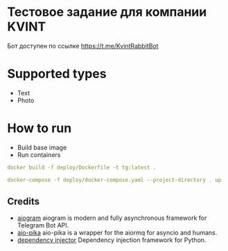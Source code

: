 # Тестовое задание для компании KVINT

Бот доступен по ссылке https://t.me/KvintRabbitBot

# Supported types
* Text
* Photo

# How to run
* Build base image
* Run containers


```yaml
docker build -f deploy/Dockerfile -t tg:latest .
```
```yaml
docker-compose -f deploy/docker-compose.yaml --project-directory . up
```

## Credits
* [aiogram][aiogram] aiogram is modern and fully asynchronous framework for Telegram Bot API.
* [aio-pika][aio-pika] aio-pika is a wrapper for the aiormq for asyncio and humans.
* [dependency injector][dependency-injector] Dependency injection framework for Python.

[aiogram]: https://aiogram.dev
[dependency-injector]: https://python-dependency-injector.ets-labs.org
[aio-pika]: https://aio-pika.readthedocs.io/en/latest/index.html